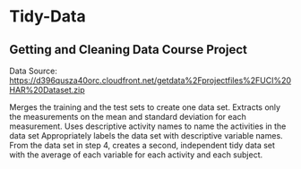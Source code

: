 # Tidy-Data

Getting and Cleaning Data Course Project
----------------------------------------
Data Source: https://d396qusza40orc.cloudfront.net/getdata%2Fprojectfiles%2FUCI%20HAR%20Dataset.zip

Merges the training and the test sets to create one data set.
Extracts only the measurements on the mean and standard deviation for each measurement. 
Uses descriptive activity names to name the activities in the data set
Appropriately labels the data set with descriptive variable names. 
From the data set in step 4, creates a second, independent tidy data set with the average of each variable for each activity and each subject.
